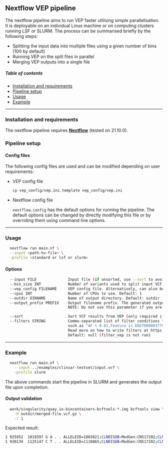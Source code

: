 ## Nextflow VEP pipeline

The nextflow pipeline aims to run VEP faster utilising simple parallelisation. It is deployable on an individual Linux machine or on computing clusters running LSF or SLURM. The process can be summarised briefly by the following steps:

 * Splitting the input data into multiple files using a given number of bins (100 by default)
 * Running VEP on the split files in parallel
 * Merging VEP outputs into a single file

##### Table of contents

* [Installation and requirements](#install)
* [Pipeline setup](#setup)
* [Usage](#usage)
* [Example](#example)

---
<a id="install"></a>
### Installation and requirements

The nextflow pipeline requires **[Nextflow](https://www.nextflow.io)** (tested on 21.10.0).

<a id="setup"></a>
### Pipeline setup

#### Config files

The following config files are used and can be modified depending on user requirements:

* VEP config file
    ``` bash
    cp vep_config/vep.ini.template vep_config/vep.ini
    ```

* Nextflow config file

    `nextflow.config` has the default options for running the pipeline. The default options can be changed by directly modifying this file or by overriding them using command line options.

---
<a id="usage"></a>

### Usage

```bash
  nextflow run main.nf \
  --input <path-to-file> \
  -profile <standard or lsf or slurm>
```

#### Options

```bash
  --input FILE              Input file (if unsorted, use --sort to avoid errors in indexing the output file). Alternatively, can also be a directory containing input files
  --bin_size INT            Number of variants used to split input VCF into multiple jobs. Default: 100
  --vep_config FILENAME     VEP config file. Alternatively, can also be a directory containing VEP INI files. Default: vep_config/vep.ini
  --cpus INT                Number of CPUs to use. Default: 1
  --outdir DIRNAME          Name of output directory. Default: outdir
  --output_prefix PREFIX    Output filename prefix. The generated output file will have name <output_prefix>_VEP.vcf.gz.
                            NOTE: Do not use this parameter if you are expecting multiple output files.

  --sort                    Sort VCF results from VEP (only required if input is unsorted; slower if enabled). Default: false
  --filters STRING          Comma-separated list of filter conditions to pass to filter_vep,
                            such as "AF < 0.01,Feature is ENST00000377918".
                            Read more on how to write filters at https://ensembl.org/info/docs/tools/vep/script/vep_filter.html
                            Default: null (filter_vep is not run)
```

---
<a id="example"></a>

### Example

```bash
  nextflow run main.nf \
    --input ../examples/clinvar-testset/input.vcf \
    -profile slurm
 ```
The above commands start the pipeline in SLURM and generates the output file upon completion.

#### Output validation

```bash
  work/singularity/quay.io-biocontainers-bcftools-*.img bcftools view \
    -H outdir/merged-file.vcf.gz \
    -r 1
```
Expected result:

```bash
1 925952  1019397 G A . . ALLELEID=1003021;CLNDISDB=MedGen:CN517202;CLNDN=not_provided;CLNHGVS=NC_000001.11:g.925952G>A;CLNREVSTAT=criteria_provided,_single_submitter;CLNSIG=Uncertain_significance;CLNVC=single_nucleotide_variant;CLNVCSO=SO:0001483;GENEINFO=SAMD11:148398;MC=SO:0001583|missense_variant;ORIGIN=1;CSQ=A|upstream_gene_variant|MODIFIER|SAMD11|ENSG00000187634|Transcript|ENST00000341065|protein_coding|||||||||||4360|1|cds_start_NF|HGNC|HGNC:28706,A|missense_variant|MODERATE|SAMD11|ENSG00000187634|Transcript|ENST00000342066|protein_coding|2/14||||101|11|4|G/E|gGg/gAg|||1||HGNC|HGNC:28706,A|missense_variant|MODERATE|SAMD11|ENSG00000187634|Transcript|ENST00000437963|protein_coding|2/5||||71|11|4|G/E|gGg/gAg|||1|cds_end_NF|HGNC|HGNC:28706,A|upstream_gene_variant|MODIFIER|LINC02593|ENSG00000223764|Transcript|ENST00000609207|retained_intron|||||||||||4936|-1||HGNC|HGNC:53933,A|missense_variant|MODERATE|SAMD11|ENSG00000187634|Transcript|ENST00000616016|protein_coding|2/14||||1057|548|183|G/E|gGg/gAg|||1||HGNC|HGNC:28706,A|missense_variant|MODERATE|SAMD11|ENSG00000187634|Transcript|ENST00000616125|protein_coding|1/11||||11|11|4|G/E|gGg/gAg|||1|cds_start_NF|HGNC|HGNC:28706,A|missense_variant|MODERATE|SAMD11|ENSG00000187634|Transcript|ENST00000617307|protein_coding|1/13||||11|11|4|G/E|gGg/gAg|||1|cds_start_NF|HGNC|HGNC:28706,A|missense_variant|MODERATE|SAMD11|ENSG00000187634|Transcript|ENST00000618181|protein_coding|1/10||||11|11|4|G/E|gGg/gAg|||1|cds_start_NF|HGNC|HGNC:28706,A|missense_variant|MODERATE|SAMD11|ENSG00000187634|Transcript|ENST00000618323|protein_coding|2/14||||1057|548|183|G/E|gGg/gAg|||1||HGNC|HGNC:28706,A|missense_variant|MODERATE|SAMD11|ENSG00000187634|Transcript|ENST00000618779|protein_coding|1/12||||11|11|4|G/E|gGg/gAg|||1|cds_start_NF|HGNC|HGNC:28706,A|missense_variant|MODERATE|SAMD11|ENSG00000187634|Transcript|ENST00000622503|protein_coding|1/13||||11|11|4|G/E|gGg/gAg|||1|cds_start_NF|HGNC|HGNC:28706
1 930139  1125147 C T . . ALLELEID=1110865;CLNDISDB=MedGen:CN517202;CLNDN=not_provided;CLNHGVS=NC_000001.11:g.930139C>T;CLNREVSTAT=criteria_provided,_single_submitter;CLNSIG=Likely_benign;CLNVC=single_nucleotide_variant;CLNVCSO=SO:0001483;GENEINFO=SAMD11:148398;MC=SO:0001627|intron_variant;ORIGIN=1;CSQ=T|upstream_gene_variant|MODIFIER|SAMD11|ENSG00000187634|Transcript|ENST00000341065|protein_coding|||||||||||173|1|cds_start_NF|HGNC|HGNC:28706,T|intron_variant|MODIFIER|SAMD11|ENSG00000187634|Transcript|ENST00000342066|protein_coding||2/13||||||||||1||HGNC|HGNC:28706,T|intron_variant|MODIFIER|SAMD11|ENSG00000187634|Transcript|ENST00000437963|protein_coding||2/4||||||||||1|cds_end_NF|HGNC|HGNC:28706,T|intron_variant|MODIFIER|SAMD11|ENSG00000187634|Transcript|ENST00000616016|protein_coding||2/13||||||||||1||HGNC|HGNC:28706,T|intron_variant|MODIFIER|SAMD11|ENSG00000187634|Transcript|ENST00000616125|protein_coding||1/10||||||||||1|cds_start_NF|HGNC|HGNC:28706,T|intron_variant|MODIFIER|SAMD11|ENSG00000187634|Transcript|ENST00000617307|protein_coding||1/12||||||||||1|cds_start_NF|HGNC|HGNC:28706,T|intron_variant|MODIFIER|SAMD11|ENSG00000187634|Transcript|ENST00000618181|protein_coding||1/9||||||||||1|cds_start_NF|HGNC|HGNC:28706,T|intron_variant|MODIFIER|SAMD11|ENSG00000187634|Transcript|ENST00000618323|protein_coding||2/13||||||||||1||HGNC|HGNC:28706,T|intron_variant|MODIFIER|SAMD11|ENSG00000187634|Transcript|ENST00000618779|protein_coding||1/11||||||||||1|cds_start_NF|HGNC|HGNC:28706,T|intron_variant|MODIFIER|SAMD11|ENSG00000187634|Transcript|ENST00000622503|protein_coding||1/12||||||||||1|cds_start_NF|HGNC|HGNC:28706
```
